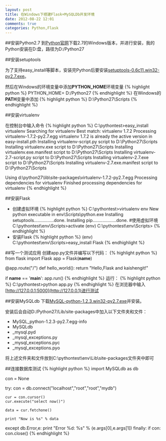 ```yaml
---
layout: post
title: 在Windows下搭建Flask+MySQLDb开发环境
date: 2012-08-22 12:01
comments: true
categories: Python,Flask
---
```

##安装Python2.7
到[Python官网](http://www.python.org/getit/)下载2.7的Windows版本，并进行安装，我的Python安装在D:盘，路径为D:/Python27

##安装setuptools

为了支持easy_install等脚本，安装完Python后要安装[setuptools-0.6c11.win32-py2.7.exe](http://pypi.python.org/pypi/setuptools#files)。

然后在Windows的环境变量中添加**PYTHON_HOME**环境变量
{% highlight python %}
PYTHON_HOME= D:/Python27
{% endhighlight %}
在Windows的**PATH**变量中添加
{% highlight python %}
D:\Python27\Scripts
{% endhighlight %}

##安装virtualenv

在控制台中输入命令
{% highlight python %}
C:\pythontest>easy_install virtualenv
Searching for virtualenv
Best match: virtualenv 1.7.2
Processing virtualenv-1.7.2-py2.7.egg
virtualenv 1.7.2 is already the active version in easy-install.pth
Installing virtualenv-script.py script to D:\Python27\Scripts
Installing virtualenv.exe script to D:\Python27\Scripts
Installing virtualenv.exe.manifest script to D:\Python27\Scripts
Installing virtualenv-2.7-script.py script to D:\Python27\Scripts
Installing virtualenv-2.7.exe script to D:\Python27\Scripts
Installing virtualenv-2.7.exe.manifest script to D:\Python27\Scripts

Using d:\python27\lib\site-packages\virtualenv-1.7.2-py2.7.egg
Processing dependencies for virtualenv
Finished processing dependencies for virtualenv
{% endhighlight %}

##安装Flask
* 创建虚拟环境
{% highlight python %}
C:\pythontest>virtualenv env
New python executable in env\Scripts\python.exe
Installing setuptools................done.
Installing pip...................done.
#使用虚拟环境
C:\pythontest\env\Scripts>activate
(env) C:\pythontest\env\Scripts>
{% endhighlight %}
* 安装Flask
{% highlight python %}
(env) C:\pythontest\env\Scripts>easy_install Flask
{% endhighlight %}

##写一个测试应用
创建app.py文件并编写以下代码：
{% highlight python %}
from flask import Flask
app = Flask(__name__)

@app.route("/")
def hello_world():
	return "Hello,Flask and kaishengit!"

if __name__ == '__main__':
	app.run()
{% endhighlight %}
运行：
{% highlight python %}
C:\pythontest>python app.py
{% endhighlight %}
在浏览器中输入[http://127.0.0.1:5000](http://127.0.0.1)进行测试

##安装MySQLdb
下载[MySQL-python-1.2.3.win32-py2.7.exe](https://soemin.googlecode.com/files/MySQL-python-1.2.3.win32-py2.7.exe)并安装。

安装后会自动D:/Python27/Lib/site-packages中加入以下文件夹和文件：

* MySQL_python-1.2.3-py2.7.egg-info
* MySQLdb
* _mysql.pyd
* _mysql_exceptions.py
* _mysql_exceptions.pyc
* _mysql_exceptions.pyo

将上述文件夹和文件放到C:\pythontest\env\Lib\site-packages文件夹中即可

##连接数据库测试
{% highlight python %}
import MySQLdb as db

con = None

try:
	con = db.connect("localhost","root","root","mydb")

	cur = con.cursor()
	cur.execute("select now()")

	data = cur.fetchone()

	print "Now is %s" % data
except db.Error,e:
	print "Error %d: %s" % (e.args[0],e.args[1])
finally:
	if con:
		con.close()	
{% endhighlight %}

